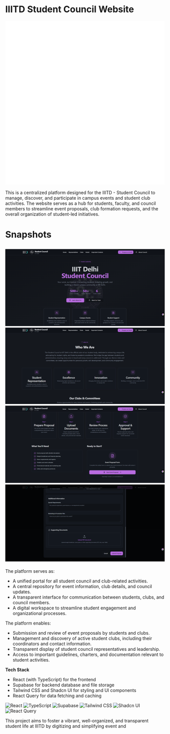 # IIITD Student Council Website 

![Student Council Logo](public/student_council.jpg)

This is a centralized platform designed for the IIITD - Student Council to manage, discover, and participate in campus events and student club activities. The website serves as a hub for students, faculty, and council members to streamline event proposals, club formation requests, and the overall organization of student-led initiatives.

# **Snapshots**
![Homepage](media/home.png)
![About Page](media/about.png)
![Submit Event proposals](media/proposal.png)
![Fill the details here](media/box.png)
---
The platform serves as:
- A unified portal for all student council and club-related activities.
- A central repository for event information, club details, and council updates.
- A transparent interface for communication between students, clubs, and council members.
- A digital workspace to streamline student engagement and organizational processes.

The platform enables:
- Submission and review of event proposals by students and clubs.
- Management and discovery of active student clubs, including their coordinators and contact information.
- Transparent display of student council representatives and leadership.
- Access to important guidelines, charters, and documentation relevant to student activities.

**Tech Stack**
- React (with TypeScript) for the frontend
- Supabase for backend database and file storage
- Tailwind CSS and Shadcn UI for styling and UI components
- React Query for data fetching and caching

![React](https://img.shields.io/badge/React-20232A?style=for-the-badge&logo=react&logoColor=61DAFB)
![TypeScript](https://img.shields.io/badge/TypeScript-3178C6?style=for-the-badge&logo=typescript&logoColor=white)
![Supabase](https://img.shields.io/badge/Supabase-3ECF8E?style=for-the-badge&logo=supabase&logoColor=white)
![Tailwind CSS](https://img.shields.io/badge/Tailwind_CSS-38B2AC?style=for-the-badge&logo=tailwind-css&logoColor=white)
![Shadcn UI](https://img.shields.io/badge/Shadcn_UI-000000?style=for-the-badge)
![React Query](https://img.shields.io/badge/React_Query-FF4154?style=for-the-badge&logo=react-query&logoColor=white)

This project aims to foster a vibrant, well-organized, and transparent student life at IIITD by digitizing and simplifying event and